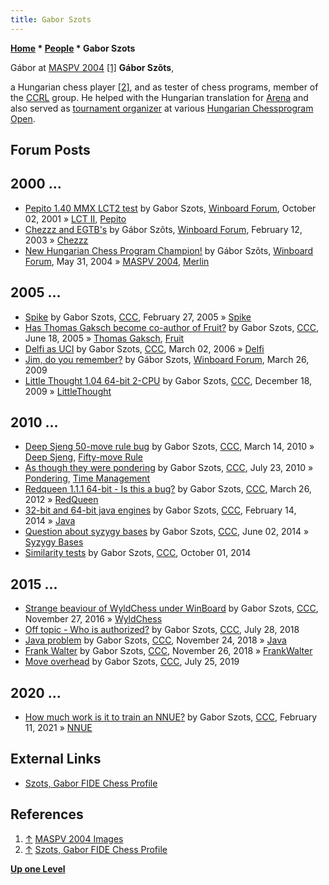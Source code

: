 ```yaml
---
title: Gabor Szots
---
```

**[Home](Home "Home") * [People](People "People") * Gabor Szots**

[](File:GaborSzots.JPG) Gábor at [MASPV 2004](MASPV_2004 "MASPV 2004") <a id="cite-note-1" href="#cite-ref-1">[1]</a>
**Gábor Szõts**,

a Hungarian chess player <a id="cite-note-2" href="#cite-ref-2">[2]</a>, and as tester of chess programs, member of the [CCRL](CCRL "CCRL") group.
He helped with the Hungarian translation for [Arena](Arena "Arena") and also served as [tournament organizer](Category:Tournament_Director "Category:Tournament Director") at various [Hungarian Chessprogram Open](Hungarian_Chessprogram_Open "Hungarian Chessprogram Open").

## Forum Posts

## 2000 ...

- [Pepito 1.40 MMX LCT2 test](http://www.open-aurec.com/wbforum/viewtopic.php?f=18&t=34671&p=131024) by Gabor Szots, [Winboard Forum](Computer_Chess_Forums "Computer Chess Forums"), October 02, 2001 » [LCT II](LCT_II "LCT II"), [Pepito](Pepito "Pepito")
- [Chezzz and EGTB's](http://www.open-aurec.com/wbforum/viewtopic.php?t=41222&p=156934) by Gábor Szõts, [Winboard Forum](Computer_Chess_Forums "Computer Chess Forums"), February 12, 2003 » [Chezzz](Chezzz "Chezzz")
- [New Hungarian Chess Program Champion!](http://www.open-aurec.com/wbforum/viewtopic.php?f=18&t=47721) by Gábor Szõts, [Winboard Forum](Computer_Chess_Forums "Computer Chess Forums"), May 31, 2004 » [MASPV 2004](MASPV_2004 "MASPV 2004"), [Merlin](</Merlin_(HU)> "Merlin (HU)")

## 2005 ...

- [Spike](https://www.stmintz.com/ccc/index.php?id=414513) by Gabor Szots, [CCC](CCC "CCC"), February 27, 2005 » [Spike](Spike "Spike")
- [Has Thomas Gaksch become co-author of Fruit?](https://www.stmintz.com/ccc/index.php?id=431904) by Gabor Szots, [CCC](CCC "CCC"), June 18, 2005 » [Thomas Gaksch](Thomas_Gaksch "Thomas Gaksch"), [Fruit](Fruit "Fruit")
- [Delfi as UCI](https://www.stmintz.com/ccc/index.php?id=490881) by Gabor Szots, [CCC](CCC "CCC"), March 02, 2006 » [Delfi](Delfi "Delfi")
- [Jim, do you remember?](http://www.open-aurec.com/wbforum/viewtopic.php?f=2&t=50055) by Gábor Szots, [Winboard Forum](Computer_Chess_Forums "Computer Chess Forums"), March 26, 2009
- [Little Thought 1.04 64-bit 2-CPU](http://www.talkchess.com/forum/viewtopic.php?t=31132) by Gabor Szots, [CCC](CCC "CCC"), December 18, 2009 » [LittleThought](LittleThought "LittleThought")

## 2010 ...

- [Deep Sjeng 50-move rule bug](http://www.talkchess.com/forum/viewtopic.php?t=33259) by Gabor Szots, [CCC](CCC "CCC"), March 14, 2010 » [Deep Sjeng](Deep_Sjeng "Deep Sjeng"), [Fifty-move Rule](Fifty-move_Rule "Fifty-move Rule")
- [As though they were pondering](http://www.talkchess.com/forum/viewtopic.php?t=35554) by Gabor Szots, [CCC](CCC "CCC"), July 23, 2010 » [Pondering](Pondering "Pondering"), [Time Management](Time_Management "Time Management")
- [Redqueen 1.1.1 64-bit - Is this a bug?](http://www.talkchess.com/forum/viewtopic.php?t=43021) by Gabor Szots, [CCC](CCC "CCC"), March 26, 2012 » [RedQueen](RedQueen "RedQueen")
- [32-bit and 64-bit java engines](http://www.talkchess.com/forum/viewtopic.php?t=51279) by Gabor Szots, [CCC](CCC "CCC"), February 14, 2014 » [Java](Java "Java")
- [Question about syzygy bases](http://www.talkchess.com/forum/viewtopic.php?t=52522) by Gabor Szots, [CCC](CCC "CCC"), June 02, 2014 » [Syzygy Bases](Syzygy_Bases "Syzygy Bases")
- [Similarity tests](http://www.talkchess.com/forum/viewtopic.php?t=53902) by Gabor Szots, [CCC](CCC "CCC"), October 01, 2014

## 2015 ...

- [Strange beaviour of WyldChess under WinBoard](http://www.talkchess.com/forum/viewtopic.php?t=62290) by Gabor Szots, [CCC](CCC "CCC"), November 27, 2016 » [WyldChess](WyldChess "WyldChess")
- [Off topic - Who is authorized?](http://www.talkchess.com/forum3/viewtopic.php?f=2&t=68095) by Gabor Szots, [CCC](CCC "CCC"), July 28, 2018
- [Java problem](http://www.talkchess.com/forum3/viewtopic.php?f=2&t=69024) by Gabor Szots, [CCC](CCC "CCC"), November 24, 2018 » [Java](Java "Java")
- [Frank Walter](http://www.talkchess.com/forum3/viewtopic.php?f=2&t=69057) by Gabor Szots, [CCC](CCC "CCC"), November 26, 2018 » [FrankWalter](FrankWalter "FrankWalter")
- [Move overhead](http://www.talkchess.com/forum3/viewtopic.php?f=2&t=71355) by Gabor Szots, [CCC](CCC "CCC"), July 25, 2019

## 2020 ...

- [How much work is it to train an NNUE?](http://www.talkchess.com/forum3/viewtopic.php?f=2&t=76552) by Gabor Szots, [CCC](CCC "CCC"), February 11, 2021 » [NNUE](NNUE "NNUE")

## External Links

- [Szots, Gabor FIDE Chess Profile](https://ratings.fide.com/profile/711667)

## References

1. <a id="cite-ref-1" href="#cite-note-1">↑</a> [MASPV 2004 Images](http://www.hun-digital.hu/MASPV2004/images.html)
1. <a id="cite-ref-2" href="#cite-note-2">↑</a> [Szots, Gabor FIDE Chess Profile](http://ratings.fide.com/card.phtml?event=711667)

**[Up one Level](People "People")**

